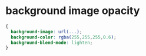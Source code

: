 # background image opacity

```css
{
  background-image: url(...);
  background-color: rgba(255,255,255,0.6);
  background-blend-mode: lighten;
}
```
